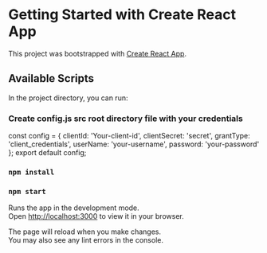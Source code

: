 # Getting Started with Create React App

This project was bootstrapped with [Create React App](https://github.com/facebook/create-react-app).

## Available Scripts

In the project directory, you can run:

### Create config.js src root directory file with your credentials

const config = {
    clientId: 'Your-client-id',
    clientSecret: 'secret',
    grantType: 'client_credentials',
    userName: 'your-username',
    password: 'your-password'
};
export default config;


### `npm install`
### `npm start`

Runs the app in the development mode.\
Open [http://localhost:3000](http://localhost:3000) to view it in your browser.

The page will reload when you make changes.\
You may also see any lint errors in the console.


